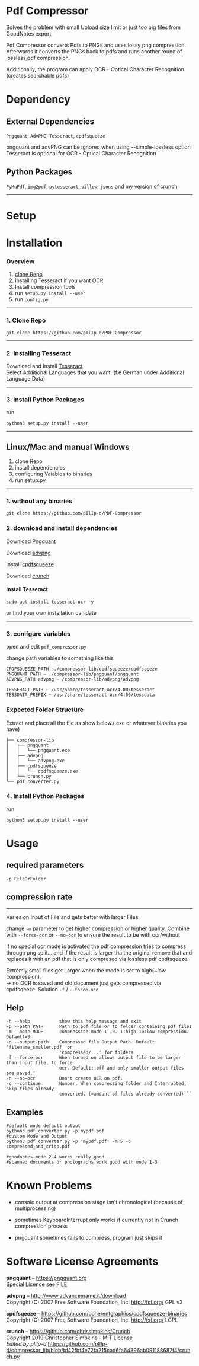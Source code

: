 
# Pdf Compressor
Solves the problem with small Upload size limit or just too big files from GoodNotes export.  

Pdf Compressor converts Pdfs to PNGs and uses lossy png compression. Afterwards it converts the PNGs back to pdfs and runs another round of lossless pdf compression.  


Additionally, the program can apply OCR - Optical Character Recognition (creates searchable pdfs)  


# Dependency

## External Dependencies

`Pngquant`, `AdvPNG`, `Tesseract`, `cpdfsqueeze`
 
pngquant and advPNG can be ignored when using --simple-lossless option
Tesseract is optional for OCR - Optical Character Recognition

## Python Packages

`PyMuPdf`, `img2pdf`, `pytesseract`, `pillow`, `jsons` and my version of [crunch](https://github.com/pIlIp-d/compressor_lib/blob/bf42fbf4e72fa215cad6fa64396ab091188687f4/crunch.py)

----
# Setup
# Installation

### Overview
1. [clone Repo](#1._Clone_Repo)
2. Installing Tesseract if you want OCR  
3. Install compression tools
4. run `setup.py install --user`
5. run `config.py`
----
### 1. Clone Repo
```
git clone https://github.com/pIlIp-d/PDF-Compressor
```

----
### 2. Installing Tesseract

Download and Install [Tesseract](https://github.com/UB-Mannheim/tesseract/wiki)  
Select Additional Languages that you want. (f.e German under Additional Language Data)  

----
### 3. Install Python Packages
 run
 ```
 python3 setup.py install --user
 ```

----
## Linux/Mac and manual Windows

1. clone Repo
2. install dependencies
3. configuring Vaiables to binaries
4. run setup.py
----
### **1. without any binaries**
```
git clone https://github.com/pIlIp-d/PDF-Compressor
```

### **2. download and install dependencies**

Download [Pngquant](https://pngquant.org)  

Download [advpng](http://www.advancemame.it/download)  

Install [cpdfsqueeze](https://github.com/coherentgraphics/cpdfsqueeze-binaries)

Download [crunch](https://github.com/pIlIp-d/compressor-lib/blob/f08adc46f6e865b5740671e7c15145b32541c237/crunch.py)

#### Install Tesseract
```
sudo apt install tesseract-ocr -y
```
or find your own installation canidate

----
### **3. conifgure variables**

open and edit `pdf_compressor.py`

change path variables to something like this
```
CPDFSQUEEZE_PATH ~./compressor-lib/cpdfsqueeze/cpdfsqeeze
PNGQUANT_PATH ~ ./compressor-lib/pngquant/pngquant
ADVPNG_PATH advpng ~ /compressor-lib/advpng/advpng

TESSERACT_PATH ~ /usr/share/tesseract-ocr/4.00/tesseract
TESSDATA_PREFIX ~ /usr/share/tesseract-ocr/4.00/tessdata
```

### Expected Folder Structure

Extract and place all the file as show below.(.exe or whatever binaries you have)

```
├── compressor-lib
│   ├── pngquant
│   │   └── pngquant.exe
│   ├── advpng
│   │   └── advpng.exe
│   ├── cpdfsqueeze
│   │   └── cpdfsqueeze.exe
│   └── crunch.py
└── pdf_converter.py
```

### 4. Install Python Packages
 run
 ```
 python3 setup.py install --user
 ```

# Usage

## required parameters

    -p FileOrFolder

## compression rate
----
Varies on Input of File and gets better with larger Files.  

change `-m` parameter to get higher compression or higher quality. Combine with `--force-ocr` or `--no-ocr` to ensure the result to be with ocr/without  

if no special ocr mode is activated the pdf compression tries to compress through png split... and if the result is larger tha the original remove that and replaces it with an pdf that is only compresed via lossless pdf cpdfsqeeze.

Extremly small files get Larger when the mode is set to high(~low compression).  
-> no OCR is saved and old document just gets compressed via cpdfsqeeze.
Solution `-f` / `--force-ocd`

## Help
```
-h --help           show this help message and exit
-p --path PATH      Path to pdf file or to folder containing pdf files
-m --mode MODE      compression mode 1-10. 1:high 10:low compression. Default=3
-o --output-path    Compressed file Output Path. Default: 'filename_smaller.pdf' or
                    'compressed/...' for folders
-f --force-ocr      When turned on allows output file to be larger than input file, to force
                    ocr. Default: off and only smaller output files are saved.'
-n --no-ocr         Don't create OCR on pdf.
-c --continue       Number. When compressing folder and Interrupted, skip files already
                    converted. (=amount of files already converted)```
```

## Examples
```
#default mode default output
python3 pdf_converter.py -p mypdf.pdf
#custom Mode and Output
python3 pdf_converter.py -p 'mypdf.pdf' -m 5 -o compressed_and_crisp.pdf

#goodnotes mode 2-4 works really good
#scanned documents or photographs work good with mode 1-3
```

# Known Problems

* console output at compression stage isn't chronological (because of multiprocessing)

* sometimes KeyboardInterrupt only works if currently not in Crunch compression process

* pngquant sometimes fails to compress, program just skips it

# Software License Agreements

**pngquant** – https://pngquant.org <br>
Special Licence see [FILE]("https://github.com/pIlIp-d/compressor-lib/blob/bf42fbf4e72fa215cad6fa64396ab091188687f4/pngquant/LICENCE.txt")

**advpng** – http://www.advancemame.it/download <br>
Copyright (C) 2007 Free Software Foundation, Inc. <http://fsf.org/> GPL v3

**cpdfsqeeze** – https://github.com/coherentgraphics/cpdfsqueeze-binaries <br>
Copyright (C) 2007 Free Software Foundation, Inc. <http://fsf.org/> LGPL

**crunch** – https://github.com/chrissimpkins/Crunch <br>
Copyright 2019 Christopher Simpkins - MIT License  
*Edited by pIlIp-d* https://github.com/pIlIp-d/compressor_lib/blob/bf42fbf4e72fa215cad6fa64396ab091188687f4/crunch.py
